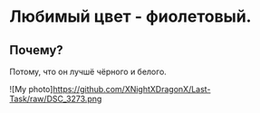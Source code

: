 # Любимый цвет - фиолетовый.

## Почему?

Потому, что он лучшё чёрного и белого.

![My photo]https://github.com/XNightXDragonX/Last-Task/raw/DSC_3273.png